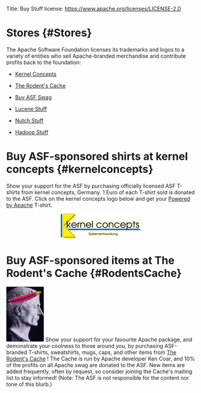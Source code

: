 Title: Buy Stuff
license: https://www.apache.org/licenses/LICENSE-2.0

# Stores  {#Stores}

The Apache Software Foundation licenses its trademarks and logos to a
variety of entities who sell Apache-branded merchandise and contribute
profits back to the foundation:

-  [Kernel Concepts](#kernelconcepts) 

-  [The Rodent's Cache](#RodentsCache) 

-  [Buy ASF Swag](http://asfswag.com/) 

-  [Lucene Stuff](http://www.cafepress.com/lucene/) 

-  [Nutch Stuff](http://www.cafepress.com/nutch/) 

-  [Hadoop Stuff](http://www.cafepress.com/hadoop/) 

# Buy ASF-sponsored shirts at kernel concepts  {#kernelconcepts}

Show your support for the ASF by purchasing officially licensed ASF
T-shirts from kernel concepts, Germany. 1 Euro of each T-shirt sold is
donated to the ASF. Click on the kernel concepts logo below and get your
[Powered by
Apache](http://shop.kernelconcepts.de/advanced_search_result.php?keywords=apache)
T-shirt.

<center>

[![](images/kernelconcepts.png)](http://shop.kernelconcepts.de)

</center>

# Buy ASF-sponsored items at The Rodent's Cache  {#RodentsCache}

[![The Rodent's Cache](images/rodent-cache.jpg)](http://www.cafepress.com/meepzor/230676)
Show your support for your favourite Apache package, and demonstrate your
coolness to those around you, by purchasing ASF-branded T-shirts,
sweatshirts, mugs, caps, and other items from [The Rodent's
Cache](http://www.cafepress.com/meepzor/230676) ! The Cache is run by
 Apache developer Ken Coar, and 10% of the
profits on all Apache swag are donated to the ASF. New items are added
frequently, often by request, so consider joining the Cache's mailing list
to stay informed! (Note: The ASF is not responsible for the content nor
tone of this blurb.)

